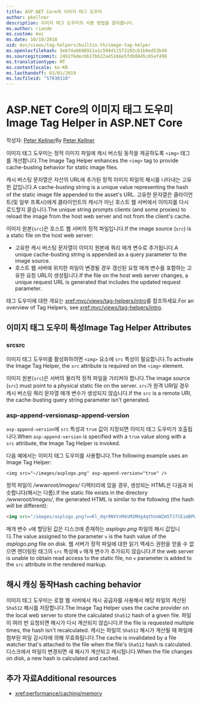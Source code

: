 ```yaml
---
title: ASP.NET Core의 이미지 태그 도우미
author: pkellner
description: 이미지 태그 도우미의 사용 방법을 알아봅니다.
ms.author: riande
ms.custom: mvc
ms.date: 10/10/2018
uid: mvc/views/tag-helpers/builtin-th/image-tag-helper
ms.openlocfilehash: 5eb74a6698911a1c594d11573192cb1b9ed53b49
ms.sourcegitcommit: 24b1f6decbb17bb22a45166e5fdb0845c65af498
ms.translationtype: MT
ms.contentlocale: ko-KR
ms.lasthandoff: 03/01/2019
ms.locfileid: "57030110"
---
```

# <a name="image-tag-helper-in-aspnet-core"></a><span data-ttu-id="a8f18-103">ASP.NET Core의 이미지 태그 도우미</span><span class="sxs-lookup"><span data-stu-id="a8f18-103">Image Tag Helper in ASP.NET Core</span></span>

<span data-ttu-id="a8f18-104">작성자: [Peter Kellner](http://peterkellner.net)</span><span class="sxs-lookup"><span data-stu-id="a8f18-104">By [Peter Kellner](http://peterkellner.net)</span></span>

<span data-ttu-id="a8f18-105">이미지 태그 도우미는 정적 이미지 파일에 캐시 버스팅 동작을 제공하도록 `<img>` 태그를 개선합니다.</span><span class="sxs-lookup"><span data-stu-id="a8f18-105">The Image Tag Helper enhances the `<img>` tag to provide cache-busting behavior for static image files.</span></span>

<span data-ttu-id="a8f18-106">캐시 버스팅 문자열은 자산의 URL에 추가된 정적 이미지 파일의 해시를 나타내는 고유한 값입니다.</span><span class="sxs-lookup"><span data-stu-id="a8f18-106">A cache-busting string is a unique value representing the hash of the static image file appended to the asset's URL.</span></span> <span data-ttu-id="a8f18-107">고유한 문자열은 클라이언트(및 일부 프록시)에게 클라이언트의 캐시가 아닌 호스트 웹 서버에서 이미지를 다시 로드할지 묻습니다.</span><span class="sxs-lookup"><span data-stu-id="a8f18-107">The unique string prompts clients (and some proxies) to reload the image from the host web server and not from the client's cache.</span></span>

<span data-ttu-id="a8f18-108">이미지 원본(`src`)은 호스트 웹 서버의 정적 파일입니다.</span><span class="sxs-lookup"><span data-stu-id="a8f18-108">If the image source (`src`) is a static file on the host web server:</span></span>

* <span data-ttu-id="a8f18-109">고유한 캐시 버스팅 문자열이 이미지 원본에 쿼리 매개 변수로 추가됩니다.</span><span class="sxs-lookup"><span data-stu-id="a8f18-109">A unique cache-busting string is appended as a query parameter to the image source.</span></span>
* <span data-ttu-id="a8f18-110">호스트 웹 서버에 위치한 파일이 변경될 경우 갱신된 요청 매개 변수를 포함하는 고유한 요청 URL이 생성됩니다.</span><span class="sxs-lookup"><span data-stu-id="a8f18-110">If the file on the host web server changes, a unique request URL is generated that includes the updated request parameter.</span></span>

<span data-ttu-id="a8f18-111">태그 도우미에 대한 개요는 <xref:mvc/views/tag-helpers/intro>를 참조하세요.</span><span class="sxs-lookup"><span data-stu-id="a8f18-111">For an overview of Tag Helpers, see <xref:mvc/views/tag-helpers/intro>.</span></span>

## <a name="image-tag-helper-attributes"></a><span data-ttu-id="a8f18-112">이미지 태그 도우미 특성</span><span class="sxs-lookup"><span data-stu-id="a8f18-112">Image Tag Helper Attributes</span></span>

### <a name="src"></a><span data-ttu-id="a8f18-113">src</span><span class="sxs-lookup"><span data-stu-id="a8f18-113">src</span></span>

<span data-ttu-id="a8f18-114">이미지 태그 도우미를 활성화하려면 `<img>` 요소에 `src` 특성이 필요합니다.</span><span class="sxs-lookup"><span data-stu-id="a8f18-114">To activate the Image Tag Helper, the `src` attribute is required on the `<img>` element.</span></span>

<span data-ttu-id="a8f18-115">이미지 원본(`src`)은 서버의 물리적 정적 파일을 가리켜야 합니다.</span><span class="sxs-lookup"><span data-stu-id="a8f18-115">The image source (`src`) must point to a physical static file on the server.</span></span> <span data-ttu-id="a8f18-116">`src`가 원격 URI일 경우 캐시 버스팅 쿼리 문자열 매개 변수가 생성되지 않습니다.</span><span class="sxs-lookup"><span data-stu-id="a8f18-116">If the `src` is a remote URI, the cache-busting query string parameter isn't generated.</span></span>

### <a name="asp-append-version"></a><span data-ttu-id="a8f18-117">asp-append-version</span><span class="sxs-lookup"><span data-stu-id="a8f18-117">asp-append-version</span></span>

<span data-ttu-id="a8f18-118">`asp-append-version`에 `src` 특성과 `true` 값이 지정되면 이미지 태그 도우미가 호출됩니다.</span><span class="sxs-lookup"><span data-stu-id="a8f18-118">When `asp-append-version` is specified with a `true` value along with a `src` attribute, the Image Tag Helper is invoked.</span></span>

<span data-ttu-id="a8f18-119">다음 예에서는 이미지 태그 도우미를 사용합니다.</span><span class="sxs-lookup"><span data-stu-id="a8f18-119">The following example uses an Image Tag Helper:</span></span>

```cshtml
<img src="~/images/asplogo.png" asp-append-version="true" />
```

<span data-ttu-id="a8f18-120">정적 파일이 */wwwroot/images/* 디렉터리에 있을 경우, 생성되는 HTML은 다음과 비슷합니다(해시는 다름).</span><span class="sxs-lookup"><span data-stu-id="a8f18-120">If the static file exists in the directory */wwwroot/images/*, the generated HTML is similar to the following (the hash will be different):</span></span>

```html
<img src="/images/asplogo.png?v=Kl_dqr9NVtnMdsM2MUg4qthUnWZm5T1fCEimBPWDNgM" />
```

<span data-ttu-id="a8f18-121">매개 변수 `v`에 할당된 값은 디스크에 존재하는 *asplogo.png* 파일의 해시 값입니다.</span><span class="sxs-lookup"><span data-stu-id="a8f18-121">The value assigned to the parameter `v` is the hash value of the *asplogo.png* file on disk.</span></span> <span data-ttu-id="a8f18-122">웹 서버가 정적 파일에 대한 읽기 액세스 권한을 얻을 수 없으면 렌더링된 태그의 `src` 특성에 `v` 매개 변수가 추가되지 않습니다.</span><span class="sxs-lookup"><span data-stu-id="a8f18-122">If the web server is unable to obtain read access to the static file, no `v` parameter is added to the `src` attribute in the rendered markup.</span></span>

## <a name="hash-caching-behavior"></a><span data-ttu-id="a8f18-123">해시 캐싱 동작</span><span class="sxs-lookup"><span data-stu-id="a8f18-123">Hash caching behavior</span></span>

<span data-ttu-id="a8f18-124">이미지 태그 도우미는 로컬 웹 서버에서 캐시 공급자를 사용해서 해당 파일의 계산된 `Sha512` 해시를 저장합니다.</span><span class="sxs-lookup"><span data-stu-id="a8f18-124">The Image Tag Helper uses the cache provider on the local web server to store the calculated `Sha512` hash of a given file.</span></span> <span data-ttu-id="a8f18-125">파일이 여러 번 요청되면 해시가 다시 계산되지 않습니다.</span><span class="sxs-lookup"><span data-stu-id="a8f18-125">If the file is requested multiple times, the hash isn't recalculated.</span></span> <span data-ttu-id="a8f18-126">캐시는 파일의 `Sha512` 해시가 계산될 때 파일에 첨부된 파일 감시자에 의해 무효화됩니다.</span><span class="sxs-lookup"><span data-stu-id="a8f18-126">The cache is invalidated by a file watcher that's attached to the file when the file's `Sha512` hash is calculated.</span></span> <span data-ttu-id="a8f18-127">디스크에서 파일이 변경되면 새 해시가 계산되고 캐시됩니다.</span><span class="sxs-lookup"><span data-stu-id="a8f18-127">When the file changes on disk, a new hash is calculated and cached.</span></span>

## <a name="additional-resources"></a><span data-ttu-id="a8f18-128">추가 자료</span><span class="sxs-lookup"><span data-stu-id="a8f18-128">Additional resources</span></span>

* <xref:performance/caching/memory>
